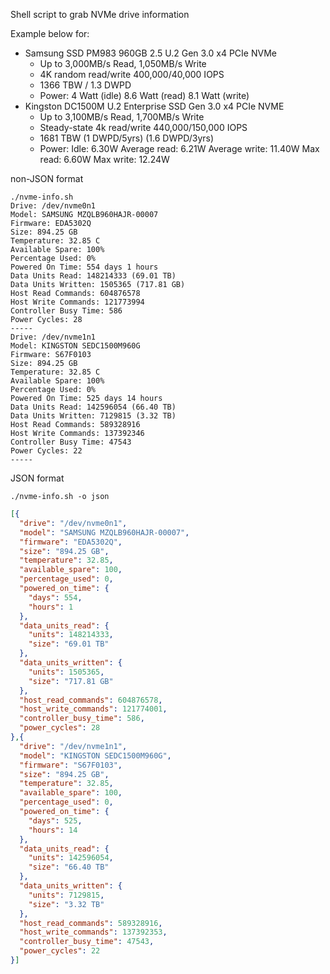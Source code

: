 Shell script to grab NVMe drive information

Example below for:

- Samsung SSD PM983 960GB 2.5 U.2 Gen 3.0 x4 PCIe NVMe
  * Up to 3,000MB/s Read, 1,050MB/s Write
  * 4K random read/write 400,000/40,000 IOPS
  * 1366 TBW / 1.3 DWPD
  * Power: 4 Watt (idle) 8.6 Watt (read) 8.1 Watt (write)
- Kingston DC1500M U.2 Enterprise SSD Gen 3.0 x4 PCIe NVME
  * Up to 3,100MB/s Read, 1,700MB/s Write
  * Steady-state 4k read/write 440,000/150,000 IOPS
  * 1681 TBW (1 DWPD/5yrs) (1.6 DWPD/3yrs)
  * Power: Idle: 6.30W Average read: 6.21W Average write: 11.40W Max read: 6.60W Max write: 12.24W

non-JSON format

```
./nvme-info.sh 
Drive: /dev/nvme0n1
Model: SAMSUNG MZQLB960HAJR-00007
Firmware: EDA5302Q
Size: 894.25 GB
Temperature: 32.85 C
Available Spare: 100%
Percentage Used: 0%
Powered On Time: 554 days 1 hours
Data Units Read: 148214333 (69.01 TB)
Data Units Written: 1505365 (717.81 GB)
Host Read Commands: 604876578
Host Write Commands: 121773994
Controller Busy Time: 586
Power Cycles: 28
-----
Drive: /dev/nvme1n1
Model: KINGSTON SEDC1500M960G
Firmware: S67F0103
Size: 894.25 GB
Temperature: 32.85 C
Available Spare: 100%
Percentage Used: 0%
Powered On Time: 525 days 14 hours
Data Units Read: 142596054 (66.40 TB)
Data Units Written: 7129815 (3.32 TB)
Host Read Commands: 589328916
Host Write Commands: 137392346
Controller Busy Time: 47543
Power Cycles: 22
-----
```

JSON format

```
./nvme-info.sh -o json
```
```json
[{
  "drive": "/dev/nvme0n1",
  "model": "SAMSUNG MZQLB960HAJR-00007",
  "firmware": "EDA5302Q",
  "size": "894.25 GB",
  "temperature": 32.85,
  "available_spare": 100,
  "percentage_used": 0,
  "powered_on_time": {
    "days": 554,
    "hours": 1
  },
  "data_units_read": {
    "units": 148214333,
    "size": "69.01 TB"
  },
  "data_units_written": {
    "units": 1505365,
    "size": "717.81 GB"
  },
  "host_read_commands": 604876578,
  "host_write_commands": 121774001,
  "controller_busy_time": 586,
  "power_cycles": 28
},{
  "drive": "/dev/nvme1n1",
  "model": "KINGSTON SEDC1500M960G",
  "firmware": "S67F0103",
  "size": "894.25 GB",
  "temperature": 32.85,
  "available_spare": 100,
  "percentage_used": 0,
  "powered_on_time": {
    "days": 525,
    "hours": 14
  },
  "data_units_read": {
    "units": 142596054,
    "size": "66.40 TB"
  },
  "data_units_written": {
    "units": 7129815,
    "size": "3.32 TB"
  },
  "host_read_commands": 589328916,
  "host_write_commands": 137392353,
  "controller_busy_time": 47543,
  "power_cycles": 22
}]
```